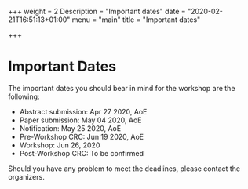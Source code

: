 +++
weight = 2
Description = "Important dates"
date = "2020-02-21T16:51:13+01:00"
menu = "main"
title = "Important dates"

+++

# Important Dates

The important dates you should bear in mind for the workshop are the following:

- Abstract submission:       Apr 27 2020, AoE 
- Paper submission:          May 04 2020, AoE 
- Notification:              May 25 2020, AoE
- Pre-Workshop CRC:          Jun 19 2020, AoE   
- Workshop:                      Jun 26, 2020 
- Post-Workshop CRC:          To be confirmed  

Should you have any problem to meet the deadlines, please contact the organizers.
